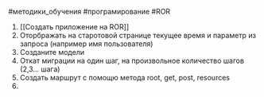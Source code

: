 #методики_обучения 
#програмирование
#ROR
1. [[Создать приложение на ROR]] 
2. Оторбражать на старотовой странице текущее время и параметр из запроса (например имя пользователя)
3. Созданите модели
4. Откат миграции на один шаг, на произвольное количество шагов (2,3... шага)
5. Создать маршрут с помощю метода root, get, post, resources 
6. 
